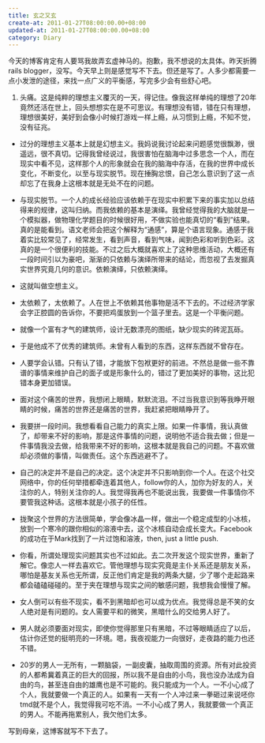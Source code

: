 ```yaml
---
title: 玄之又玄
create-at: 2011-01-27T08:00:00.00+08:00
updated-at: 2011-01-27T08:00:00.00+08:00
category: Diary
---
```


今天的博客肯定有人要骂我故弄玄虚神马的。抱歉，我不想说的太具体。昨天折腾rails blogger，没写。今天早上则是感觉写不下去。但还是写了。人多少都需要一点小发泄的途径，来找一点广义的平衡感，写完多少会有些舒心吧。


1. 头痛。这是纯粹的理想主义覆灭的一天，得记住。像我这样单纯的理想了20年竟然还活在世上，回头想想实在是不可思议。有理想没有错，错在只有理想，理想很美好，美好到会像小时候打游戏一样上瘾，从习惯到上瘾，不知不觉，没有征兆。

* 过分的理想主义基本上就是幻想主义。我妈说我讨论起来问题感觉很飘渺，很遥远，很不真切。记得我曾经说过，我很害怕在脑海中过多思念一个人，而在现实中看不见，这样那个人的形象就会在我的脑海中存活，在我的世界中成长变化，不断变化，以至与现实脱节。现在捶胸忿恨，自己怎么意识到了这一点却忘了在我身上这根本就是无处不在的问题。

* 与现实脱节。一个人的成长经验应该依赖于在现实中积累下来的事实加以总结得来的规律，这叫归纳。而我依赖的基本是演绎。我曾经觉得我的大脑就是一个模拟器，做物理化学题目的时候很好用，不做实验也能真切的“看到”结果。真的是能看到。语文老师会把这个解释为“通感”，算是个语言现象。通感于我着实比较常见了，经常发生，看到声音，看到气味，闻到色彩和听到色彩。这真的是一个很便利的技能。不过之后大概就喜欢上了这种思维活动，大概还有一段时间引以为豪吧，渐渐的只依赖与演绎所带来的结论，而忽视了去发掘真实世界究竟几何的意识。依赖演绎，只依赖演绎。

* 这就叫做空想主义。

* 太依赖了，太依赖了。人在世上不依赖其他事物是活不下去的。不过经济学家会字正腔圆的告诉你，不要把鸡蛋放到一个篮子里去。这是一个平衡问题。

* 就像一个富有才气的建筑师，设计无数漂亮的图纸，缺少现实的砖泥瓦砾。

* 于是他成不了优秀的建筑师。未曾有人看到的东西，这样东西就不曾存在。

* 人要学会认错。只有认了错，才能放下包袱更好的前进。不然总是做一些不靠谱的事情来维护自己的面子或是形象什么的，错过了更加美好的事物，这比犯错本身更加错误。

* 面对这个痛苦的世界，我想闭上眼睛，默默流泪。不过当我意识到等我睁开眼睛的时候，痛苦的世界还是痛苦的世界，我赶紧把眼睛睁开了。

* 我要拼一段时间。我想看看自己能力的真实上限。如果一件事情，我认真做了，却带来不好的影响，那是这件事情的问题，说明他不适合我去做；但是一件事情我没去做，给我带来不好的影响，这根本就是我自己的问题。不喜欢做却必须做的事情，叫做责任。这个东西逃避不了。

* 自己的决定并不是自己的决定。这个决定并不只影响到你一个人。在这个社交网络中，你的任何举措都牵连着其他人，follow你的人，加你为好友的人，关注你的人，特别关注你的人。我觉得我再也不能说出我，我要做一件事情你不要管我这种话。这根本就是小孩子的任性。

* 拢聚这个世界的方法很简单，学会像冰晶一样，做出一个稳定成型的小冰核，放到一个寒冷的跟你相似的溶液中去，这个冰核自动会成长变大。Facebook的成功在于Mark找到了一片过饱和溶液，then, just a little push.

* 你看，所谓处理现实问题其实也不过如此。去二次开发这个现实世界，重新了解它。像恋人一样去喜欢它。管他理想与现实究竟是主仆关系还是朋友关系，哪怕是基友关系也无所谓，反正他们肯定是我的两条大腿，少了哪个走起路来都会磕磕碰碰的。至于夹在理想与现实之间的敏感问题，我想我会慢慢了解。

* 女人倒可以有些不现实，看不到黑暗却也可以成为优点。我觉得总是不笑的女人绝对是有问题的。女人需要平和的微笑，黑暗什么的交给男人好了。

* 男人就必须要面对现实，即使你觉得那里只有黑暗，不过等眼睛适应了以后，估计你还觉的挺明亮的一环境。嗯，我夜视能力一向很好，走夜路的能力也还不错。

* 20岁的男人一无所有，一颗脑袋，一副皮囊，抽取周围的资源。所有对此投资的人都希冀着真正的巨大的回报，所以我不是自由的小鸟，我也没办法成为自由的鸟，甚至连自由的雄鹰也是不可能的。我只能成为一个人。一不小心成了个人，我就要做一个真正的人。如果有一天有一个人冲过来一拳砸过来说呸你tmd就不是个人，我觉得我可吃不消。一不小心成了男人，我就要做一个真正的男人。不能再拖累别人，我欠他们太多。


写到母亲，这博客就写不下去了。

